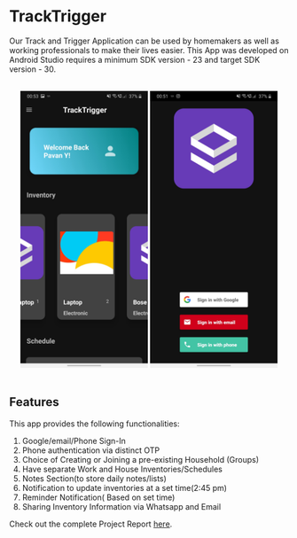 # TrackTrigger

Our Track and Trigger Application can be used by homemakers as well as working
professionals to make their lives easier. This App was developed on Android Studio
requires a minimum SDK version - 23 and target SDK version - 30.

<p align="center">
  <br>
  <img src="https://github.com/PavanReddy28/TrackTrigger32/blob/master/Home.jpg" height="500">
  <img src="https://github.com/PavanReddy28/TrackTrigger32/blob/master/Login.jpg" height="500">
  <br><br>
</p>

## Features

This app provides the following functionalities:
1. Google/email/Phone Sign-In
2. Phone authentication via distinct OTP
3. Choice of Creating or Joining a pre-existing Household (Groups)
4. Have separate Work and House Inventories/Schedules
5. Notes Section(to store daily notes/lists)
6. Notification to update inventories at a set time(2:45 pm)
7. Reminder Notification( Based on set time)
8. Sharing Inventory Information via Whatsapp and Email

Check out the complete Project Report [here](https://github.com/PavanReddy28/TrackTrigger32/blob/master/TrackTrigger.pdf).
